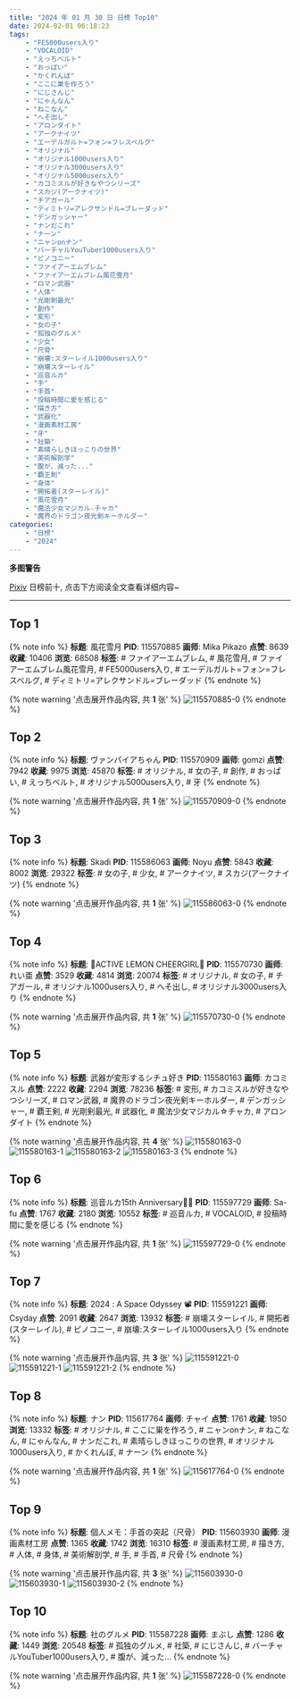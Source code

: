 ```yaml
---
title: "2024 年 01 月 30 日 日榜 Top10"
date: 2024-02-01 06:18:23
tags:
    - "FE5000users入り"
    - "VOCALOID"
    - "えっちベルト"
    - "おっぱい"
    - "かくれんぼ"
    - "ここに巣を作ろう"
    - "にじさんじ"
    - "にゃんなん"
    - "ねこなん"
    - "へそ出し"
    - "アロンダイト"
    - "アークナイツ"
    - "エーデルガルト=フォン=フレスベルグ"
    - "オリジナル"
    - "オリジナル1000users入り"
    - "オリジナル3000users入り"
    - "オリジナル5000users入り"
    - "カコミスルが好きなやつシリーズ"
    - "スカジ(アークナイツ)"
    - "チアガール"
    - "ディミトリ=アレクサンドル=ブレーダッド"
    - "デンガッシャー"
    - "ナンだこれ"
    - "ナーン"
    - "ニャンonナン"
    - "バーチャルYouTuber1000users入り"
    - "ピノコニー"
    - "ファイアーエムブレム"
    - "ファイアーエムブレム風花雪月"
    - "ロマン武器"
    - "人体"
    - "光剛剣最光"
    - "創作"
    - "変形"
    - "女の子"
    - "孤独のグルメ"
    - "少女"
    - "尺骨"
    - "崩壊:スターレイル1000users入り"
    - "崩壊スターレイル"
    - "巡音ルカ"
    - "手"
    - "手首"
    - "投稿時間に愛を感じる"
    - "描き方"
    - "武器化"
    - "漫画素材工房"
    - "牙"
    - "社築"
    - "素晴らしきほっこりの世界"
    - "美術解剖学"
    - "腹が、減った..."
    - "覇王剣"
    - "身体"
    - "開拓者(スターレイル)"
    - "風花雪月"
    - "魔法少女マジカル☆チャカ"
    - "魔界のドラゴン夜光剣キーホルダー"
categories:
    - "日榜"
    - "2024"
---
```


<i class="fa fa-triangle-exclamation"></i>**多图警告**<i class="fa fa-triangle-exclamation"></i>

[Pixiv](https://www.pixiv.net/) 日榜前十, 点击下方阅读全文查看详细内容~

<!-- more -->

---

## Top 1

{% note info %}
**标题**: 風花雪月
**PID**: 115570885 **画师**: Mika Pikazo
**点赞**: 8639 **收藏**: 10406 **浏览**: 68508
**标签**: # ファイアーエムブレム, # 風花雪月, # ファイアーエムブレム風花雪月, # FE5000users入り, # エーデルガルト=フォン=フレスベルグ, # ディミトリ=アレクサンドル=ブレーダッド
{% endnote %}

{% note warning '点击展开作品内容, 共 **1** 张' %}
![115570885-0](https://i.pixiv.re/img-original/img/2024/01/29/00/00/45/115570885_p0.png)
{% endnote %}

## Top 2

{% note info %}
**标题**: ヴァンパイアちゃん
**PID**: 115570909 **画师**: gomzi
**点赞**: 7942 **收藏**: 9975 **浏览**: 45870
**标签**: # オリジナル, # 女の子, # 創作, # おっぱい, # えっちベルト, # オリジナル5000users入り, # 牙
{% endnote %}

{% note warning '点击展开作品内容, 共 **1** 张' %}
![115570909-0](https://i.pixiv.re/img-original/img/2024/01/29/00/00/53/115570909_p0.jpg)
{% endnote %}

## Top 3

{% note info %}
**标题**: Skadi
**PID**: 115586063 **画师**: Noyu
**点赞**: 5843 **收藏**: 8002 **浏览**: 29322
**标签**: # 女の子, # 少女, # アークナイツ, # スカジ(アークナイツ)
{% endnote %}

{% note warning '点击展开作品内容, 共 **1** 张' %}
![115586063-0](https://i.pixiv.re/img-original/img/2024/01/29/16/55/04/115586063_p0.png)
{% endnote %}

## Top 4

{% note info %}
**标题**: 💛ACTIVE LEMON CHEERGIRL💛
**PID**: 115570730 **画师**: れい亜
**点赞**: 3529 **收藏**: 4814 **浏览**: 20074
**标签**: # オリジナル, # 女の子, # チアガール, # オリジナル1000users入り, # へそ出し, # オリジナル3000users入り
{% endnote %}

{% note warning '点击展开作品内容, 共 **1** 张' %}
![115570730-0](https://i.pixiv.re/img-original/img/2024/01/29/00/00/00/115570730_p0.png)
{% endnote %}

## Top 5

{% note info %}
**标题**: 武器が変形するシチュ好き
**PID**: 115580163 **画师**: カコミスル
**点赞**: 2222 **收藏**: 2294 **浏览**: 78236
**标签**: # 変形, # カコミスルが好きなやつシリーズ, # ロマン武器, # 魔界のドラゴン夜光剣キーホルダー, # デンガッシャー, # 覇王剣, # 光剛剣最光, # 武器化, # 魔法少女マジカル☆チャカ, # アロンダイト
{% endnote %}

{% note warning '点击展开作品内容, 共 **4** 张' %}
![115580163-0](https://i.pixiv.re/img-original/img/2024/01/29/13/09/25/115580163_p0.jpg)
![115580163-1](https://i.pixiv.re/img-original/img/2024/01/29/13/09/25/115580163_p1.jpg)
![115580163-2](https://i.pixiv.re/img-original/img/2024/01/29/13/09/25/115580163_p2.jpg)
![115580163-3](https://i.pixiv.re/img-original/img/2024/01/29/13/09/25/115580163_p3.jpg)
{% endnote %}

## Top 6

{% note info %}
**标题**: 巡音ルカ15th Anniversary🎂🎉
**PID**: 115597729 **画师**: Sa-fu
**点赞**: 1767 **收藏**: 2180 **浏览**: 10552
**标签**: # 巡音ルカ, # VOCALOID, # 投稿時間に愛を感じる
{% endnote %}

{% note warning '点击展开作品内容, 共 **1** 张' %}
![115597729-0](https://i.pixiv.re/img-original/img/2024/01/30/00/00/05/115597729_p0.jpg)
{% endnote %}

## Top 7

{% note info %}
**标题**: 2024 : A Space Odyssey 📽
**PID**: 115591221 **画师**: Csyday
**点赞**: 2091 **收藏**: 2647 **浏览**: 13932
**标签**: # 崩壊スターレイル, # 開拓者(スターレイル), # ピノコニー, # 崩壊:スターレイル1000users入り
{% endnote %}

{% note warning '点击展开作品内容, 共 **3** 张' %}
![115591221-0](https://i.pixiv.re/img-original/img/2024/01/29/20/32/59/115591221_p0.png)
![115591221-1](https://i.pixiv.re/img-original/img/2024/01/29/20/32/59/115591221_p1.png)
![115591221-2](https://i.pixiv.re/img-original/img/2024/01/29/20/32/59/115591221_p2.png)
{% endnote %}

## Top 8

{% note info %}
**标题**: ナン
**PID**: 115617764 **画师**: チャイ
**点赞**: 1761 **收藏**: 1950 **浏览**: 13332
**标签**: # オリジナル, # ここに巣を作ろう, # ニャンonナン, # ねこなん, # にゃんなん, # ナンだこれ, # 素晴らしきほっこりの世界, # オリジナル1000users入り, # かくれんぼ, # ナーン
{% endnote %}

{% note warning '点击展开作品内容, 共 **1** 张' %}
![115617764-0](https://i.pixiv.re/img-original/img/2024/01/30/20/30/02/115617764_p0.png)
{% endnote %}

## Top 9

{% note info %}
**标题**: 個人メモ：手首の突起（尺骨）
**PID**: 115603930 **画师**: 漫画素材工房
**点赞**: 1365 **收藏**: 1742 **浏览**: 16310
**标签**: # 漫画素材工房, # 描き方, # 人体, # 身体, # 美術解剖学, # 手, # 手首, # 尺骨
{% endnote %}

{% note warning '点击展开作品内容, 共 **3** 张' %}
![115603930-0](https://i.pixiv.re/img-original/img/2024/01/30/06/00/05/115603930_p0.jpg)
![115603930-1](https://i.pixiv.re/img-original/img/2024/01/30/06/00/05/115603930_p1.jpg)
![115603930-2](https://i.pixiv.re/img-original/img/2024/01/30/06/00/05/115603930_p2.jpg)
{% endnote %}

## Top 10

{% note info %}
**标题**: 社のグルメ
**PID**: 115587228 **画师**: まぶし
**点赞**: 1286 **收藏**: 1449 **浏览**: 20548
**标签**: # 孤独のグルメ, # 社築, # にじさんじ, # バーチャルYouTuber1000users入り, # 腹が、減った...
{% endnote %}

{% note warning '点击展开作品内容, 共 **1** 张' %}
![115587228-0](https://i.pixiv.re/img-original/img/2024/01/29/17/55/35/115587228_p0.jpg)
{% endnote %}

